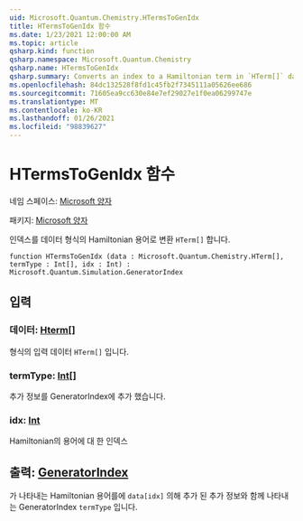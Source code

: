 ```yaml
---
uid: Microsoft.Quantum.Chemistry.HTermsToGenIdx
title: HTermsToGenIdx 함수
ms.date: 1/23/2021 12:00:00 AM
ms.topic: article
qsharp.kind: function
qsharp.namespace: Microsoft.Quantum.Chemistry
qsharp.name: HTermsToGenIdx
qsharp.summary: Converts an index to a Hamiltonian term in `HTerm[]` data format to a GeneratorIndex.
ms.openlocfilehash: 84dc132528f8fd1c45fb2f7345111a05626ee686
ms.sourcegitcommit: 71605ea9cc630e84e7ef29027e1f0ea06299747e
ms.translationtype: MT
ms.contentlocale: ko-KR
ms.lasthandoff: 01/26/2021
ms.locfileid: "98839627"
---
```

# <a name="htermstogenidx-function"></a>HTermsToGenIdx 함수

네임 스페이스: [Microsoft 양자](xref:Microsoft.Quantum.Chemistry)

패키지: [Microsoft 양자](https://nuget.org/packages/Microsoft.Quantum.Chemistry)


인덱스를 데이터 형식의 Hamiltonian 용어로 변환 `HTerm[]` 합니다.

```qsharp
function HTermsToGenIdx (data : Microsoft.Quantum.Chemistry.HTerm[], termType : Int[], idx : Int) : Microsoft.Quantum.Simulation.GeneratorIndex
```


## <a name="input"></a>입력

### <a name="data--hterm"></a>데이터: [Hterm](xref:Microsoft.Quantum.Chemistry.HTerm)[]

형식의 입력 데이터 `HTerm[]` 입니다.


### <a name="termtype--int"></a>termType: [Int](xref:microsoft.quantum.lang-ref.int)[]

추가 정보를 GeneratorIndex에 추가 했습니다.


### <a name="idx--int"></a>idx: [Int](xref:microsoft.quantum.lang-ref.int)

Hamiltonian의 용어에 대 한 인덱스



## <a name="output--generatorindex"></a>출력: [GeneratorIndex](xref:Microsoft.Quantum.Simulation.GeneratorIndex)

가 나타내는 Hamiltonian 용어를에 `data[idx]` 의해 추가 된 추가 정보와 함께 나타내는 GeneratorIndex `termType` 입니다.